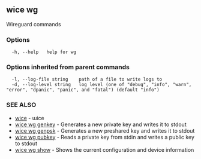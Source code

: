 ## wice wg

Wireguard commands

### Options

```
  -h, --help   help for wg
```

### Options inherited from parent commands

```
  -l, --log-file string    path of a file to write logs to
  -d, --log-level string   log level (one of "debug", "info", "warn", "error", "dpanic", "panic", and "fatal") (default "info")
```

### SEE ALSO

* [wice](wice.md)	 - ɯice
* [wice wg genkey](wice_wg_genkey.md)	 - Generates a new private key and writes it to stdout
* [wice wg genpsk](wice_wg_genpsk.md)	 - Generates a new preshared key and writes it to stdout
* [wice wg pubkey](wice_wg_pubkey.md)	 - Reads a private key from stdin and writes a public key to stdout
* [wice wg show](wice_wg_show.md)	 - Shows the current configuration and device information

